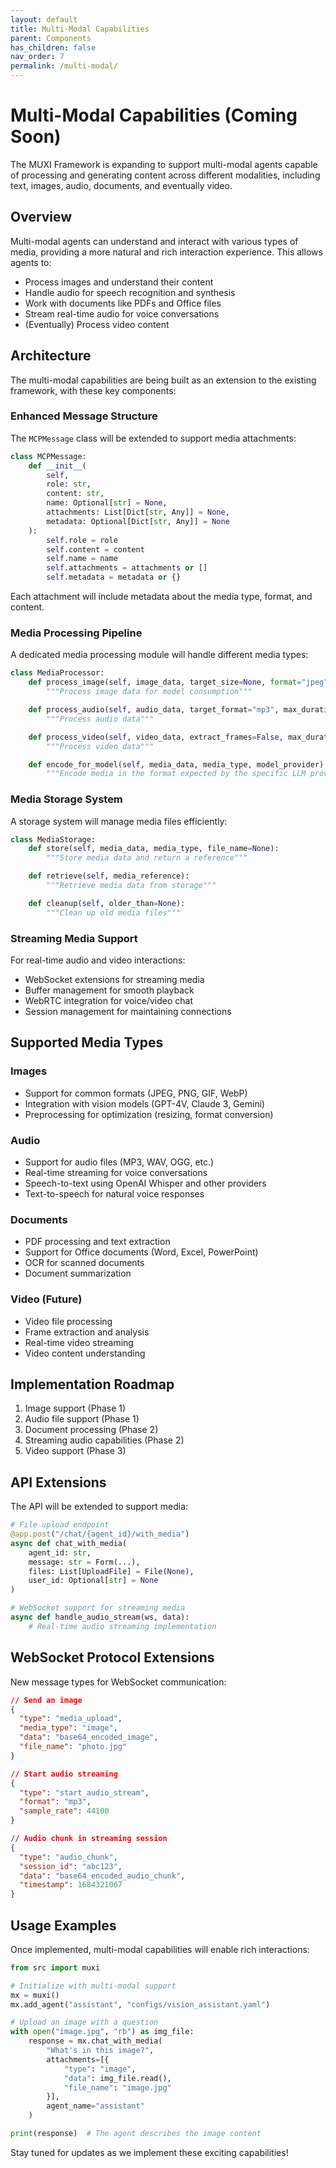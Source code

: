 ```yaml
---
layout: default
title: Multi-Modal Capabilities
parent: Components
has_children: false
nav_order: 7
permalink: /multi-modal/
---
```


# Multi-Modal Capabilities (Coming Soon)

The MUXI Framework is expanding to support multi-modal agents capable of processing and generating content across different modalities, including text, images, audio, documents, and eventually video.

## Overview

Multi-modal agents can understand and interact with various types of media, providing a more natural and rich interaction experience. This allows agents to:

- Process images and understand their content
- Handle audio for speech recognition and synthesis
- Work with documents like PDFs and Office files
- Stream real-time audio for voice conversations
- (Eventually) Process video content

## Architecture

The multi-modal capabilities are being built as an extension to the existing framework, with these key components:

### Enhanced Message Structure

The `MCPMessage` class will be extended to support media attachments:

```python
class MCPMessage:
    def __init__(
        self,
        role: str,
        content: str,
        name: Optional[str] = None,
        attachments: List[Dict[str, Any]] = None,
        metadata: Optional[Dict[str, Any]] = None
    ):
        self.role = role
        self.content = content
        self.name = name
        self.attachments = attachments or []
        self.metadata = metadata or {}
```

Each attachment will include metadata about the media type, format, and content.

### Media Processing Pipeline

A dedicated media processing module will handle different media types:

```python
class MediaProcessor:
    def process_image(self, image_data, target_size=None, format="jpeg"):
        """Process image data for model consumption"""

    def process_audio(self, audio_data, target_format="mp3", max_duration=None):
        """Process audio data"""

    def process_video(self, video_data, extract_frames=False, max_duration=None):
        """Process video data"""

    def encode_for_model(self, media_data, media_type, model_provider):
        """Encode media in the format expected by the specific LLM provider"""
```

### Media Storage System

A storage system will manage media files efficiently:

```python
class MediaStorage:
    def store(self, media_data, media_type, file_name=None):
        """Store media data and return a reference"""

    def retrieve(self, media_reference):
        """Retrieve media data from storage"""

    def cleanup(self, older_than=None):
        """Clean up old media files"""
```

### Streaming Media Support

For real-time audio and video interactions:

- WebSocket extensions for streaming media
- Buffer management for smooth playback
- WebRTC integration for voice/video chat
- Session management for maintaining connections

## Supported Media Types

### Images

- Support for common formats (JPEG, PNG, GIF, WebP)
- Integration with vision models (GPT-4V, Claude 3, Gemini)
- Preprocessing for optimization (resizing, format conversion)

### Audio

- Support for audio files (MP3, WAV, OGG, etc.)
- Real-time streaming for voice conversations
- Speech-to-text using OpenAI Whisper and other providers
- Text-to-speech for natural voice responses

### Documents

- PDF processing and text extraction
- Support for Office documents (Word, Excel, PowerPoint)
- OCR for scanned documents
- Document summarization

### Video (Future)

- Video file processing
- Frame extraction and analysis
- Real-time video streaming
- Video content understanding

## Implementation Roadmap

1. Image support (Phase 1)
2. Audio file support (Phase 1)
3. Document processing (Phase 2)
4. Streaming audio capabilities (Phase 2)
5. Video support (Phase 3)

## API Extensions

The API will be extended to support media:

```python
# File upload endpoint
@app.post("/chat/{agent_id}/with_media")
async def chat_with_media(
    agent_id: str,
    message: str = Form(...),
    files: List[UploadFile] = File(None),
    user_id: Optional[str] = None
)

# WebSocket support for streaming media
async def handle_audio_stream(ws, data):
    # Real-time audio streaming implementation
```

## WebSocket Protocol Extensions

New message types for WebSocket communication:

```json
// Send an image
{
  "type": "media_upload",
  "media_type": "image",
  "data": "base64_encoded_image",
  "file_name": "photo.jpg"
}

// Start audio streaming
{
  "type": "start_audio_stream",
  "format": "mp3",
  "sample_rate": 44100
}

// Audio chunk in streaming session
{
  "type": "audio_chunk",
  "session_id": "abc123",
  "data": "base64_encoded_audio_chunk",
  "timestamp": 1684321067
}
```

## Usage Examples

Once implemented, multi-modal capabilities will enable rich interactions:

```python
from src import muxi

# Initialize with multi-modal support
mx = muxi()
mx.add_agent("assistant", "configs/vision_assistant.yaml")

# Upload an image with a question
with open("image.jpg", "rb") as img_file:
    response = mx.chat_with_media(
        "What's in this image?",
        attachments=[{
            "type": "image",
            "data": img_file.read(),
            "file_name": "image.jpg"
        }],
        agent_name="assistant"
    )

print(response)  # The agent describes the image content
```

Stay tuned for updates as we implement these exciting capabilities!
